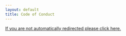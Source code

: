 ```yaml
---
layout: default
title: Code of Conduct
---
```


<a class="redirect" href="https://yougotthis.io/conduct">If you are not automatically redirected please click here.</a>

<script>
window.location.replace("https://yougotthis.io/conduct");
</script>
